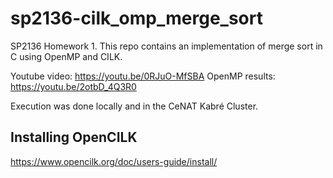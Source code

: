 # sp2136-cilk_omp_merge_sort
SP2136 Homework 1. This repo contains an implementation of merge sort in C using OpenMP and CILK.

Youtube video: https://youtu.be/0RJuO-MfSBA
OpenMP results: https://youtu.be/2otbD_4Q3R0

Execution was done locally and in the CeNAT Kabré Cluster.

## Installing OpenCILK
https://www.opencilk.org/doc/users-guide/install/
